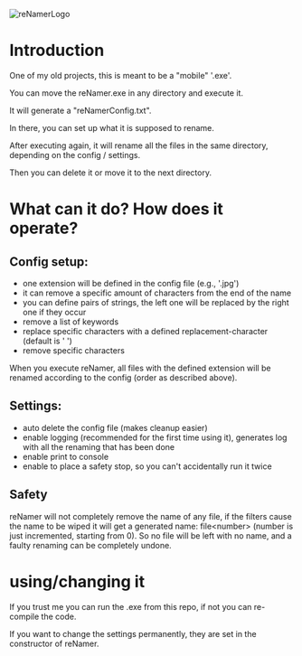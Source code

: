 ![reNamerLogo](https://github.com/AleMatGra/reNamer/assets/116359958/a0f9bba3-5482-452f-b6d4-8a5bbc1b4eb8)

# Introduction

One of my old projects, this is meant to be a "mobile" '.exe'.

You can move the reNamer.exe in any directory and execute it.

It will generate a "reNamerConfig.txt".

In there, you can set up what it is supposed to rename.

After executing again, it will rename all the files in the same directory, depending on the config / settings.

Then you can delete it or move it to the next directory.

# What can it do? How does it operate?

## Config setup:
- one extension will be defined in the config file (e.g., '.jpg')
- it can remove a specific amount of characters from the end of the name
- you can define pairs of strings, the left one will be replaced by the right one if they occur
- remove a list of keywords
- replace specific characters with a defined replacement-character (default is ' ')
- remove specific characters

When you execute reNamer, all files with the defined extension will be renamed according to the config (order as described above).

## Settings:
- auto delete the config file (makes cleanup easier)
- enable logging (recommended for the first time using it), generates log with all the renaming that has been done
- enable print to console
- enable to place a safety stop, so you can't accidentally run it twice

## Safety

reNamer will not completely remove the name of any file, if the filters cause the name to be wiped it will get a
generated name: file\<number\> (number is just incremented, starting from 0).
So no file will be left with no name, and a faulty renaming can be completely undone.

# using/changing it

If you trust me you can run the .exe from this repo, if not you can re-compile the code.

If you want to change the settings permanently, they are set in the constructor of reNamer.
